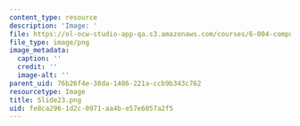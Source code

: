 ```yaml
---
content_type: resource
description: 'Image: '
file: https://ol-ocw-studio-app-qa.s3.amazonaws.com/courses/6-004-computation-structures-spring-2017/fe8ca2961d2c0971aa4be57e6057a2f5_Slide23.png
file_type: image/png
image_metadata:
  caption: ''
  credit: ''
  image-alt: ''
parent_uid: 76b26f4e-38da-1486-221a-ccb9b343c762
resourcetype: Image
title: Slide23.png
uid: fe8ca296-1d2c-0971-aa4b-e57e6057a2f5
---
```

